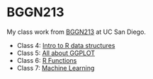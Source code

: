 # BGGN213
My class work from [BGGN213](https://bioboot.github.io/bggn213_F24/) at UC San Diego.

- Class 4: [Intro to R data structures](https://github.com/sawyerrandles/bggn213_github/blob/main/class04/class04.html)
- Class 5: [All about GGPLOT](https://github.com/sawyerrandles/bggn213_github/blob/main/class05/class05.md)
- Class 6: [R Functions](https://github.com/sawyerrandles/bggn213_github/blob/main/class06/class06.md)
- Class 7: [Machine Learning](https://github.com/sawyerrandles/bggn213_github/blob/main/class07/class07.qmd)
